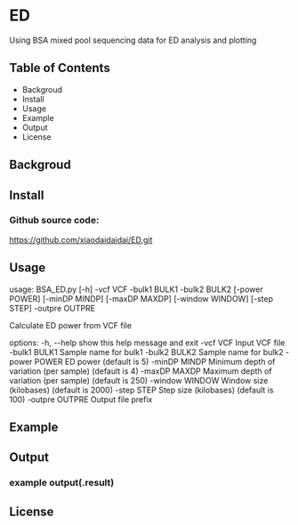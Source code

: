 # ED
Using BSA mixed pool sequencing data for ED analysis and plotting

## Table of Contents
* Backgroud
* Install
* Usage
* Example
* Output
* License
## Backgroud

## Install
### Github source code:
https://github.com/xiaodaidaidai/ED.git
## Usage
usage: BSA_ED.py [-h] -vcf VCF -bulk1 BULK1 -bulk2 BULK2 [-power POWER] [-minDP MINDP] [-maxDP MAXDP] [-window WINDOW] [-step STEP] -outpre OUTPRE

Calculate ED power from VCF file

options:
  -h, --help      show this help message and exit
  -vcf VCF        Input VCF file
  -bulk1 BULK1    Sample name for bulk1
  -bulk2 BULK2    Sample name for bulk2
  -power POWER    ED power (default is 5)
  -minDP MINDP    Minimum depth of variation (per sample) (default is 4)
  -maxDP MAXDP    Maximum depth of variation (per sample) (default is 250)
  -window WINDOW  Window size (kilobases) (default is 2000)
  -step STEP      Step size (kilobases) (default is 100)
  -outpre OUTPRE  Output file prefix

  ## Example

  ## Output
  ### example output(.result)

  ## License
  
